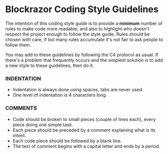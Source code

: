 # Blockrazor Coding Style Guidelines

The intention of this coding style guide is to provide a **minimum** number of rules to make code more readable, and also to highlight who doesn't respect the project enough to follow the style guide. Rules should be chosen with care, if too many rules accumulate it's not fair to ask people to follow them.

You may add to these guidelines by following the C4 protocol as usual. If there's a problem that frequently occurs and the simplest solution is to add a new style to these guidelines, then do it.

### INDENTATION
- Indentation is always done using spaces, tabs are never used.
- One level of indentation is 4 characters long.

### COMMENTS
- Code should be broken to small pieces (couple of lines each), every piece doing one simple task.
- Each piece should be preceded by a comment explaining what is its intent.
- Each code piece should be followed by a blank line.
- The text of comment begins with a capital letter and ends by a period.

